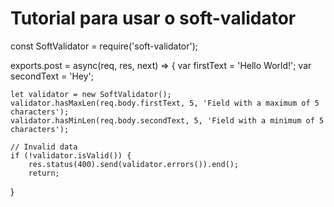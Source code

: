 # Tutorial para usar o soft-validator

const SoftValidator = require('soft-validator');

exports.post = async(req, res, next) => {
    var firstText = 'Hello World!';
    var secondText = 'Hey';

    let validator = new SoftValidator();
    validator.hasMaxLen(req.body.firstText, 5, 'Field with a maximum of 5 characters');
    validator.hasMinLen(req.body.secondText, 5, 'Field with a minimum of 5 characters');

    // Invalid data
    if (!validator.isValid()) {
        res.status(400).send(validator.errors()).end();
        return;
}